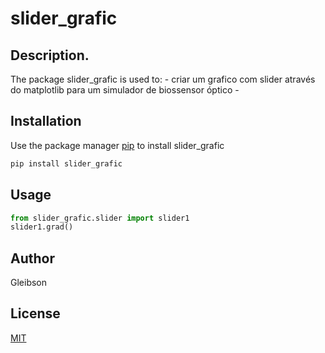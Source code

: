# slider_grafic

## Description. 
The package slider_grafic is used to:
	- criar um grafico com slider através do matplotlib para um simulador de biossensor óptico
	-

## Installation

Use the package manager [pip](https://pip.pypa.io/en/stable/) to install slider_grafic

```bash
pip install slider_grafic
```

## Usage

```python
from slider_grafic.slider import slider1
slider1.grad()
```

## Author
Gleibson

## License
[MIT](https://choosealicense.com/licenses/mit/)
